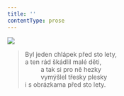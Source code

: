 ```yaml
---
title: ''
contentType: prose
---
```


![](../Images/007.jpg)

> Byl jeden chlápek před sto lety,  
> a ten rád škádlil malé děti,  
>          a tak si pro ně hezky  
>          vymýšlel třesky plesky  
> i s obrázkama před sto lety.
